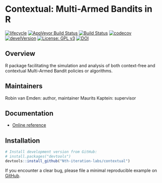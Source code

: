 Contextual: Multi-Armed Bandits in R
==========

[![lifecycle](https://img.shields.io/badge/lifecycle-maturing-blue.svg)](https://tidyverse.org/lifecycle/#maturing)
[![AppVeyor Build Status](https://ci.appveyor.com/api/projects/status/github/Nth-iteration-labs/contextual?branch=master&svg=true)](https://ci.appveyor.com/project/Nth-iteration-labs/contextual) [![Build Status](https://travis-ci.org/Nth-iteration-labs/contextual.svg?branch=master)](https://travis-ci.org/Nth-iteration-labs/contextual) [![codecov](https://codecov.io/gh/Nth-iteration-labs/contextual/branch/master/graph/badge.svg)](https://codecov.io/gh/Nth-iteration-labs/contextual) [![develVersion](https://img.shields.io/badge/devel%20version-0.9.0-green.svg?style=flat)](https://github.com/Nth-iteration-labs/contextual) [![License: GPL v3](https://img.shields.io/badge/License-GPL%20v3-green.svg)](https://www.gnu.org/licenses/gpl-3.0) [![DOI](https://zenodo.org/badge/114037654.svg)](https://zenodo.org/badge/latestdoi/114037654) <!-- [![CRAN\_Status\_Badge](http://www.r-pkg.org/badges/version/contextual)](https://cran.r-project.org/package=contextual) -->

Overview
--------

R package facilitating the simulation and analysis of both context-free and contextual Multi-Armed Bandit policies or algorithms.

Maintainers
-----------

Robin van Emden: author, maintainer
Maurits Kaptein: supervisor

Documentation
-------------

-   [Online reference](https://nth-iteration-labs.github.io/contextual/reference/index.html)
<!---   [Blog at Pavlov](https://pavlov.tech/category/contextual/)-->

Installation
------------

``` r
# Install development version from GitHub:
# install.packages("devtools")
devtools::install_github("Nth-iteration-labs/contextual")
```

If you encounter a clear bug, please file a minimal reproducible example on [GitHub](https://github.com/Nth-iteration-labs/contextual/issues).
